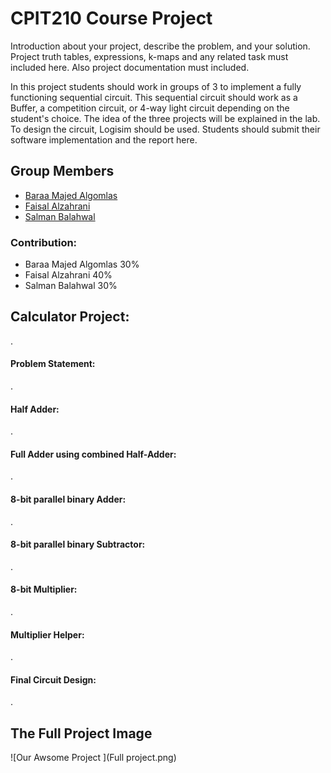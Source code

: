 # CPIT210 Course Project
Introduction about your project, describe the problem, and your solution. Project truth tables, expressions, k-maps and any related task must included here. Also project documentation must included.

In this project students should work in groups of 3 to implement a fully functioning sequential circuit. This sequential circuit should work as a Buffer, a competition circuit, or 4-way light circuit depending on the student's choice. The idea of the three projects will be explained in the lab. To design the circuit, Logisim should be used. Students should submit their software implementation and the report here. 

## Group Members
[comment]: <> (each group memeber should write his first, middle and last name with link to his GitHub account)
- [Baraa Majed Algomlas](https://github.com/Techiewicky)
- [Faisal Alzahrani](https://github.com/fsalzhrane)
- [Salman Balahwal](https://github.com/SalmanBalahwal)

[comment]: <> (Students should include the contribution percentage of each group member.)
[comment]: <> (Example:)
### Contribution:
- Baraa Majed Algomlas 30%
- Faisal Alzahrani 40%
- Salman Balahwal 30%

## Calculator Project:

.
#### Problem Statement:



.
#### Half Adder:



.
#### Full Adder using combined Half-Adder:



.
#### 8-bit parallel binary Adder:



.
#### 8-bit parallel binary Subtractor:



.
#### 8-bit Multiplier:



.
#### Multiplier Helper:



.
#### Final Circuit Design:



.
## The Full Project Image

![Our Awsome Project ](Full project.png)

